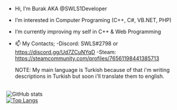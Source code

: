 - Hi, I’m Burak AKA @SWLS1Developer
- I’m interested in Computer Programing (C++, C#, VB.NET, PHP)
- I’m currently improving my self in C++ & Web Programming
- 📫 My Contacts;
 -Discord: SWLS#2798 or https://discord.gg/Ud7ZCuNYqD
  -Steam: https://steamcommunity.com/profiles/76561198441385713
   
   NOTE: My main language is Turkish because of that i'm writing descriptions in Turkish but soon i'll translate them to english.
   <br>
   <br>

![GitHub stats](https://github-readme-stats.vercel.app/api?username=SWLS1Developer&show_icons=true&theme=radical&hide=contribs)
<br>
[![Top Langs](https://github-readme-stats.vercel.app/api/top-langs/?username=SWLS1Developer&layout=compact)](https://github.com/SWLS1Developer/)
